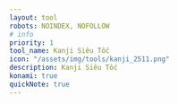```yaml
---
layout: tool
robots: NOINDEX, NOFOLLOW
# info
priority: 1
tool_name: Kanji Siêu Tốc
icon: "/assets/img/tools/kanji_2511.png"
description: Kanji Siêu Tốc
konami: true
quickNote: true
---
```

<link rel="stylesheet" href="/tools/kanji_sieutoc/kanji.css" />

<div class="w3-card w3-leftbar w3-border-blue w3-pale-blue w3-panel w3-padding-16" id="currentGroupTitle"></div>

<div class="container">
    <div class="left-sidebar scrollable" id="leftSidebar">
        <!-- Danh sách menu sẽ được tạo bằng JavaScript -->
    </div>
    <div class="main-content scrollable" id="mainContent">
        <!-- Bảng dữ liệu sẽ được tạo bằng JavaScript -->
    </div>
</div>

<script src="/tools/kanji_sieutoc/kanji.js" type="text/javascript"></script>